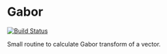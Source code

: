 # Gabor

[![Build Status](https://travis-ci.org/jagot/Gabor.jl.svg?branch=master)](https://travis-ci.org/jagot/Gabor.jl)

Small routine to calculate Gabor transform of a vector.
